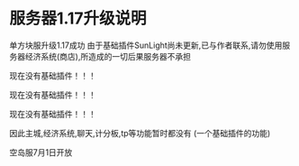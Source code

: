 # 服务器1.17升级说明

单方块服升级1.17成功 由于基础插件SunLight尚未更新,已与作者联系,请勿使用服务器经济系统\(商店\),所造成的一切后果服务器不承担 

现在没有基础插件！！！ 

现在没有基础插件！！！ 

现在没有基础插件！！！ 

因此主城,经济系统,聊天,计分板,tp等功能暂时都没有 \(一个基础插件的功能\)

空岛服7月1日开放

